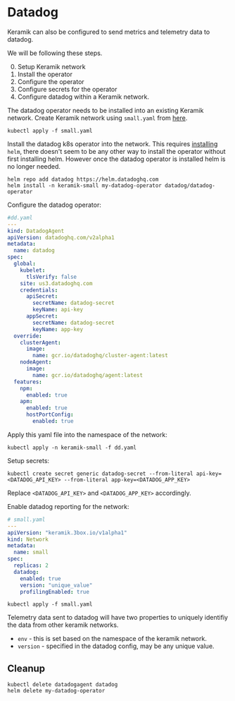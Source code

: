 # Datadog

Keramik can also be configured to send metrics and telemetry data to datadog.

We will be following these steps.

0. Setup Keramik network
1. Install the operator
2. Configure the operator
3. Configure secrets for the operator
4. Configure datadog within a Keramik network.

The datadog operator needs to be installed into an existing Keramik network.
Create Keramik network using `small.yaml` from [here](setup_network.md).

    kubectl apply -f small.yaml

Install the datadog k8s operator into the network.
This requires [installing](https://helm.sh/docs/intro/install/) `helm`, there doesn't seem to be any other way to install the operator without first installing helm.
However once the datadog operator is installed helm is no longer needed.

    helm repo add datadog https://helm.datadoghq.com
    helm install -n keramik-small my-datadog-operator datadog/datadog-operator

Configure the datadog operator:

```yaml
#dd.yaml
---
kind: DatadogAgent
apiVersion: datadoghq.com/v2alpha1
metadata:
  name: datadog
spec:
  global:
    kubelet:
      tlsVerify: false
    site: us3.datadoghq.com
    credentials:
      apiSecret:
        secretName: datadog-secret
        keyName: api-key
      appSecret:
        secretName: datadog-secret
        keyName: app-key
  override:
    clusterAgent:
      image:
        name: gcr.io/datadoghq/cluster-agent:latest
    nodeAgent:
      image:
        name: gcr.io/datadoghq/agent:latest
  features:
    npm:
      enabled: true
    apm:
      enabled: true
      hostPortConfig:
        enabled: true
```

Apply this yaml file into the namespace of the network:

    kubectl apply -n keramik-small -f dd.yaml

Setup secrets:

    kubectl create secret generic datadog-secret --from-literal api-key=<DATADOG_API_KEY> --from-literal app-key=<DATADOG_APP_KEY>

Replace `<DATADOG_API_KEY>` and `<DATADOG_APP_KEY>` accordingly.

Enable datadog reporting for the network:

```yaml
# small.yaml
---
apiVersion: "keramik.3box.io/v1alpha1"
kind: Network
metadata:
  name: small
spec:
  replicas: 2
  datadog:
    enabled: true
    version: "unique_value"
    profilingEnabled: true
```

```shell
kubectl apply -f small.yaml
```

Telemetry data sent to datadog will have two properties to uniquely identifiy the data from other keramik networks.

* `env` - this is set based on the namespace of the keramik network.
* `version` - specified in the datadog config, may be any unique value.

## Cleanup

    kubectl delete datadogagent datadog
    helm delete my-datadog-operator


